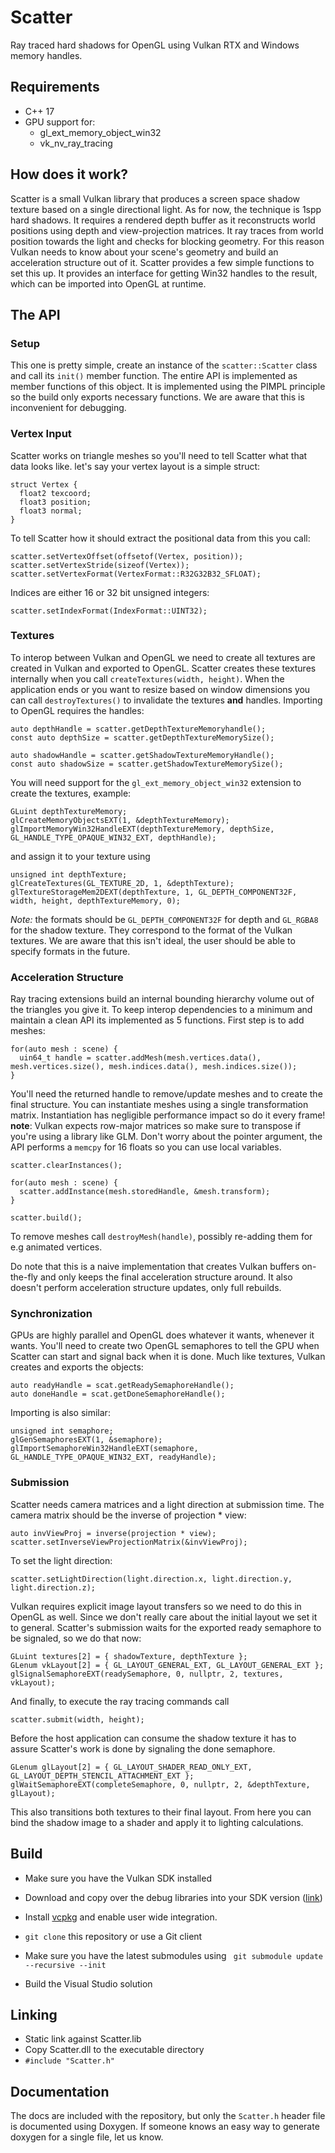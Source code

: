 # Scatter
Ray traced hard shadows for OpenGL using Vulkan RTX and Windows memory handles.

## Requirements
+ C++ 17
+ GPU support for:
    - gl_ext_memory_object_win32
    - vk_nv_ray_tracing
    
## How does it work?
Scatter is a small Vulkan library that produces a screen space shadow texture based on a single directional light. As for now, the technique is 1spp hard shadows.
It requires a rendered depth buffer as it reconstructs world positions using depth and view-projection matrices. It ray traces from world position towards the light and checks for blocking geometry. For this reason Vulkan needs to know about your scene's geometry and build an acceleration structure out of it. Scatter provides a few simple functions to set this up. It provides an interface for getting Win32 handles to the result, which can be imported into OpenGL at runtime.

## The API

### Setup
This one is pretty simple, create an instance of the ```scatter::Scatter``` class and call its ```init()``` member function. The entire API is implemented as member functions of this object. It is implemented using the PIMPL principle so the build only exports necessary functions. We are aware that this is inconvenient for debugging.

### Vertex Input
Scatter works on triangle meshes so you'll need to tell Scatter what that data looks like.
let's say your vertex layout is a simple struct:

    struct Vertex {
      float2 texcoord;
      float3 position;
      float3 normal;
    } 


To tell Scatter how it should extract the positional data from this you call:


    scatter.setVertexOffset(offsetof(Vertex, position));
    scatter.setVertexStride(sizeof(Vertex));
    scatter.setVertexFormat(VertexFormat::R32G32B32_SFLOAT);


Indices are either 16 or 32 bit unsigned integers:

    scatter.setIndexFormat(IndexFormat::UINT32); 


### Textures
To interop between Vulkan and OpenGL we need to create all textures are created in Vulkan and exported to OpenGL.
Scatter creates these textures internally when you call ```createTextures(width, height)```. 
When the application ends or you want to resize based on window dimensions you can call ```destroyTextures()``` to invalidate the textures **and** handles.
Importing to OpenGL requires the handles:

    auto depthHandle = scatter.getDepthTextureMemoryhandle();
    const auto depthSize = scatter.getDepthTextureMemorySize();

    auto shadowHandle = scatter.getShadowTextureMemoryHandle();
    const auto shadowSize = scatter.getShadowTextureMemorySize();


You will need support for the ```gl_ext_memory_object_win32``` extension to create the textures, example:

    GLuint depthTextureMemory;
    glCreateMemoryObjectsEXT(1, &depthTextureMemory);
    glImportMemoryWin32HandleEXT(depthTextureMemory, depthSize, GL_HANDLE_TYPE_OPAQUE_WIN32_EXT, depthHandle);

and assign it to your texture using

    unsigned int depthTexture;
    glCreateTextures(GL_TEXTURE_2D, 1, &depthTexture);
    glTextureStorageMem2DEXT(depthTexture, 1, GL_DEPTH_COMPONENT32F, width, height, depthTextureMemory, 0);

_Note:_ the formats should be `GL_DEPTH_COMPONENT32F` for depth and `GL_RGBA8` for the shadow texture. They correspond to the format of the Vulkan textures.
We are aware that this isn't ideal, the user should be able to specify formats in the future.

### Acceleration Structure
Ray tracing extensions build an internal bounding hierarchy volume out of the triangles you give it. To keep interop dependencies to a minimum and maintain a clean API its implemented as 5 functions. First step is to add meshes:

    for(auto mesh : scene) {
      uin64_t handle = scatter.addMesh(mesh.vertices.data(), mesh.vertices.size(), mesh.indices.data(), mesh.indices.size());
    }


You'll need the returned handle to remove/update meshes and to create the final structure.
You can instantiate meshes using a single transformation matrix.
Instantiation has negligible performance impact so do it every frame!
**__note__**: Vulkan expects row-major matrices so make sure to transpose if you're using a library like GLM.
Don't worry about the pointer argument, the API performs a `memcpy` for 16 floats so you can use local variables.

    scatter.clearInstances();

    for(auto mesh : scene) {
      scatter.addInstance(mesh.storedHandle, &mesh.transform);
    }

    scatter.build();

To remove meshes call `destroyMesh(handle)`, possibly re-adding them for e.g animated vertices.

Do note that this is a naive implementation that creates Vulkan buffers on-the-fly and only keeps the final acceleration structure around.
It also doesn't perform acceleration structure updates, only full rebuilds.

### Synchronization
GPUs are highly parallel and OpenGL does whatever it wants, whenever it wants. You'll need to create two OpenGL semaphores to tell the GPU when Scatter can start and signal back when it is done. Much like textures, Vulkan creates and exports the objects:

    auto readyHandle = scat.getReadySemaphoreHandle();
    auto doneHandle = scat.getDoneSemaphoreHandle();

Importing is also similar:

    unsigned int semaphore;
    glGenSemaphoresEXT(1, &semaphore);
    glImportSemaphoreWin32HandleEXT(semaphore, GL_HANDLE_TYPE_OPAQUE_WIN32_EXT, readyHandle);
    
### Submission
Scatter needs camera matrices and a light direction at submission time. The camera matrix should be the inverse of projection * view:
    
    auto invViewProj = inverse(projection * view);
    scatter.setInverseViewProjectionMatrix(&invViewProj);
    
To set the light direction:
    
    scatter.setLightDirection(light.direction.x, light.direction.y, light.direction.z);
    
Vulkan requires explicit image layout transfers so we need to do this in OpenGL as well. 
Since we don't really care about the initial layout we set it to general.
Scatter's submission waits for the exported ready semaphore to be signaled, so we do that now:
    
    GLuint textures[2] = { shadowTexture, depthTexture };
    GLenum vkLayout[2] = { GL_LAYOUT_GENERAL_EXT, GL_LAYOUT_GENERAL_EXT };
    glSignalSemaphoreEXT(readySemaphore, 0, nullptr, 2, textures, vkLayout);
    
And finally, to execute the ray tracing commands call

    scatter.submit(width, height);
    
Before the host application can consume the shadow texture it has to assure Scatter's work is done by signaling the done semaphore.

    GLenum glLayout[2] = { GL_LAYOUT_SHADER_READ_ONLY_EXT, GL_LAYOUT_DEPTH_STENCIL_ATTACHMENT_EXT };
    glWaitSemaphoreEXT(completeSemaphore, 0, nullptr, 2, &depthTexture, glLayout);
    
This also transitions both textures to their final layout.
From here you can bind the shadow image to a shader and apply it to lighting calculations.

## Build

- Make sure you have the Vulkan SDK installed
- Download and copy over the debug libraries into your SDK version ([link](https://files.lunarg.com/))
- Install [vcpkg](https://github.com/microsoft/vcpkg) and enable user wide integration.

- ```git clone``` this repository or use a Git client
- Make sure you have the latest submodules using ``` git submodule update --recursive --init```
- Build the Visual Studio solution

## Linking

- Static link against Scatter.lib
- Copy Scatter.dll to the executable directory
- `#include "Scatter.h"`

## Documentation

The docs are included with the repository, but only the `Scatter.h` header file is documented using Doxygen. 
If someone knows an easy way to generate doxygen for a single file, let us know.
